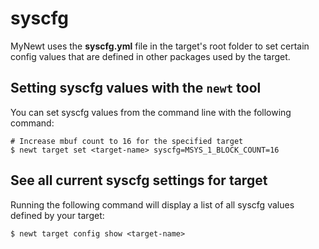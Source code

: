 # syscfg

MyNewt uses the **syscfg.yml** file in the target's root folder to set certain
config values that are defined in other packages used by the target.

## Setting syscfg values with the `newt` tool

You can set syscfg values from the command line with the following command:

```
# Increase mbuf count to 16 for the specified target
$ newt target set <target-name> syscfg=MSYS_1_BLOCK_COUNT=16
```

## See all current syscfg settings for target

Running the following command will display a list of all syscfg values
defined by your target:

```
$ newt target config show <target-name>
```
